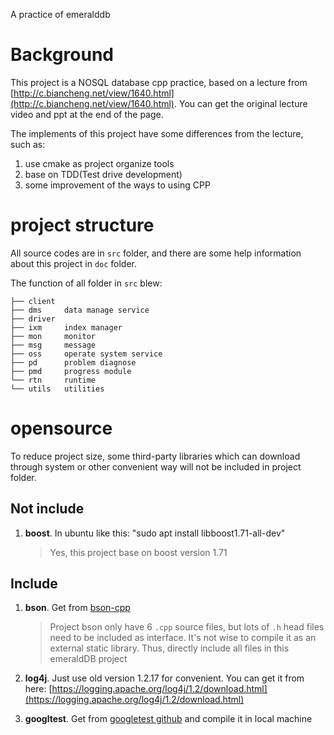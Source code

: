 A practice of emeralddb

# Background

This project is a NOSQL database cpp practice, based on a lecture from [http://c.biancheng.net/view/1640.html](http://c.biancheng.net/view/1640.html). You can get the original lecture video and ppt at the end of the page.

The implements of this project have some differences from the lecture, such as:

1. use cmake as project organize tools
2. base on TDD(Test drive development)
3. some improvement of the ways to using CPP

# project structure

All source codes are in `src` folder, and there are some help information about this project in `doc` folder.

The function of all folder in `src` blew:

```shell
├── client
├── dms     data manage service
├── driver
├── ixm     index manager
├── mon     monitor
├── msg     message
├── oss     operate system service
├── pd      problem diagnose
├── pmd     progress module
└── rtn     runtime
└── utils   utilities
```

# opensource

To reduce project size, some third-party libraries which can download through system or other convenient way will not be included in project folder.

## Not include

1. **boost**. In ubuntu like this: "sudo apt install libboost1.71-all-dev"

   > Yes, this project base on boost version 1.71
   >

## Include

1. **bson**. Get from [bson-cpp](https://github.com/jbenet/bson-cpp)

   > Project bson only have 6 `.cpp` source files, but lots of `.h` head files need to be included as interface. It's not wise to compile it as an external static library. Thus, directly include all files in this emeraldDB project

2. **log4j**. Just use old version 1.2.17 for convenient. You can get it from here: [https://logging.apache.org/log4j/1.2/download.html](https://logging.apache.org/log4j/1.2/download.html)
3. **googltest**. Get from [googletest github](https://github.com/google/googletest) and compile it in local machine
